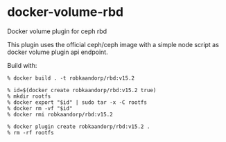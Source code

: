 # docker-volume-rbd
Docker volume plugin for ceph rbd

This plugin uses the official ceph/ceph image with a simple node script as docker volume plugin api endpoint.

Build with:

```
% docker build . -t robkaandorp/rbd:v15.2

% id=$(docker create robkaandorp/rbd:v15.2 true)
% mkdir rootfs
% docker export "$id" | sudo tar -x -C rootfs
% docker rm -vf "$id"
% docker rmi robkaandorp/rbd:v15.2

% docker plugin create robkaandorp/rbd:v15.2 .
% rm -rf rootfs
```